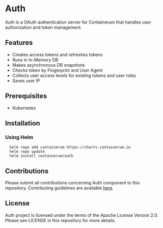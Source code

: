 # Auth 
Auth is a OAuth authentication server for Containerum that handles user authorization and token management.

## Features
* Creates access tokens and refreshes tokens
* Runs in In-Memory DB
* Makes asynchronous DB snapshots
* Checks token by Fingerprint and User Agent
* Collects user access levels for existing tokens and user roles
* Saves user IP

## Prerequisites
* Kubernetes

## Installation

### Using Helm

```
  helm repo add containerum https://charts.containerum.io
  helm repo update
  helm install containerum/auth
```

## Contributions
Please submit all contributions concerning Auth component to this repository. Contributing guidelines are available [here](https://github.com/containerum/auth/blob/master/CONTRIBUTING.md). 

## License
Auth project is licensed under the terms of the Apache License Version 2.0. Please see LICENSE in this repository for more details.
